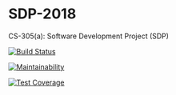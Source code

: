 # SDP-2018
CS-305(a): Software Development Project (SDP)

[![Build Status](https://travis-ci.org/nheyek/SDP-2018.svg?branch=master)](https://travis-ci.org/nheyek/SDP-2018)

[![Maintainability](https://api.codeclimate.com/v1/badges/ff3ea79e30699be08c21/maintainability)](https://codeclimate.com/github/nheyek/SDP-2018/maintainability)

[![Test Coverage](https://api.codeclimate.com/v1/badges/ff3ea79e30699be08c21/test_coverage)](https://codeclimate.com/github/nheyek/SDP-2018/test_coverage)
